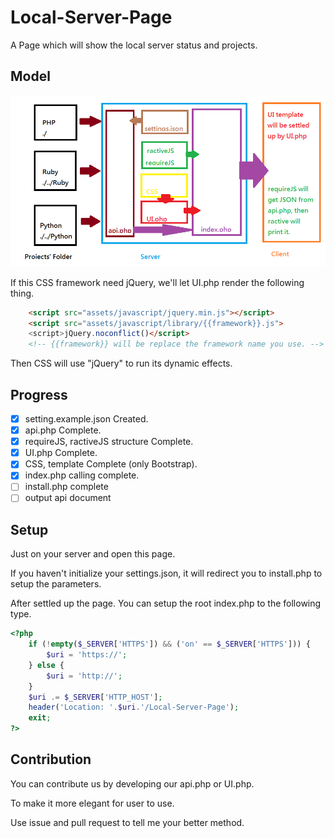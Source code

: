 Local-Server-Page
=================

A Page which will show the local server status and projects.

Model
----

![model.png](model.png "")

If this CSS framework need jQuery, we'll let UI.php render the following thing.

```html
    <script src="assets/javascript/jquery.min.js"></script>
    <script src="assets/javascript/library/{{framework}}.js">
    <script>jQuery.noconflict()</script>
    <!-- {{framework}} will be replace the framework name you use. -->
```

Then CSS will use "jQuery" to run its dynamic effects.

Progress
----

- [x] setting.example.json Created.
- [x] api.php Complete.
- [x] requireJS, ractiveJS structure Complete.
- [x] UI.php Complete.
- [x] CSS, template Complete (only Bootstrap).
- [x] index.php calling complete.
- [ ] install.php complete
- [ ] output api document

Setup
----

Just on your server and open this page.

If you haven't initialize your settings.json, it will redirect you to install.php to setup the parameters.

After settled up the page. You can setup the root index.php to the following type.

```php
<?php
	if (!empty($_SERVER['HTTPS']) && ('on' == $_SERVER['HTTPS'])) {
		$uri = 'https://';
	} else {
		$uri = 'http://';
	}
	$uri .= $_SERVER['HTTP_HOST'];
	header('Location: '.$uri.'/Local-Server-Page');
	exit;
?>
```

Contribution
----

You can contribute us by developing our api.php or UI.php.

To make it more elegant for user to use.

Use issue and pull request to tell me your better method.
